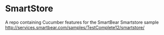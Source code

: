 # SmartStore

A repo containing Cucumber features for the SmartBear Smartstore sample
http://services.smartbear.com/samples/TestComplete12/smartstore/
